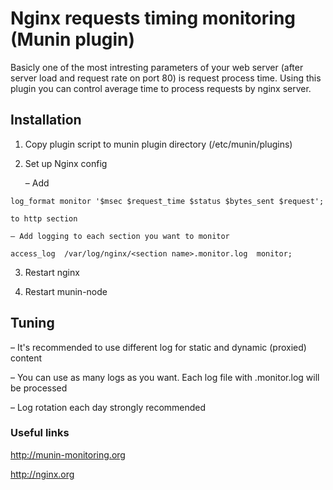 Nginx requests timing monitoring (Munin plugin)
======================

Basicly one of the most intresting parameters of your web server (after server load and request rate on port 80) is request process time.
Using this plugin you can control average time to process requests by nginx server.

## Installation

 1. Copy plugin script to munin plugin directory (/etc/munin/plugins)
 
 2. Set up Nginx config 
 
    – Add 
   ```
   log_format monitor '$msec $request_time $status $bytes_sent $request';
   ``` 
    to http section
    
    – Add logging to each section you want to monitor
    
   ```
   access_log  /var/log/nginx/<section name>.monitor.log  monitor;
   ```
    
 3. Restart nginx
 
 4. Restart munin-node
 
## Tuning

 – It's recommended to use different log for static and dynamic (proxied) content
 
 – You can use as many logs as you want. Each log file with .monitor.log will be processed
 
 – Log rotation each day strongly recommended

### Useful links

http://munin-monitoring.org

http://nginx.org
